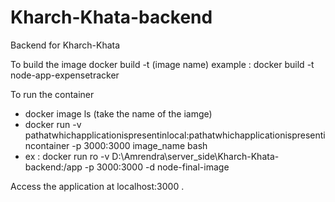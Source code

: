 # Kharch-Khata-backend

Backend for Kharch-Khata

To build the image
docker build -t (image name)
example : docker build -t node-app-expensetracker

To run the container

- docker image ls (take the name of the iamge)
- docker run -v pathatwhichapplicationispresentinlocal:pathatwhichapplicationispresentincontainer -p 3000:3000 image_name bash
- ex : docker run ro -v D:\Amrendra\server_side\Kharch-Khata-backend:/app -p 3000:3000 -d node-final-image

Access the application at localhost:3000 .
